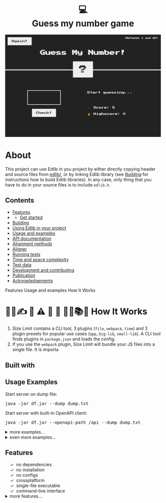 <h1 align="center">
  💻<br>Guess my number game
</h1>


<p align="center">
  <img src="./img/1 screen.jpg" alt="Size Limit CLI" width="738">
</p>

# About
This project can use Edlib in you project by either directly copying header and source files from [edlib/](edlib/), or by linking Edlib library (see [Building](#building) for instructions how to build Edlib libraries).
In any case, only thing that you have to do in your source files is to include `edlib.h`.

## Contents
- [Features](#features)
- - [Get started](#features)
- [Building](#building)
- [Using Edlib in your project](#using-edlib-in-your-project)
- [Usage and examples](#usage-and-examples)
- [API documentation](#api-documentation)
- [Alignment methods](#alignment-methods)
- [Aligner](#aligner)
- [Running tests](#running-tests)
- [Time and space complexity](#time-and-space-complexity)
- [Test data](#test-data)
- [Development and contributing](#development-and-contributing)
- [Publication](#publication)
- [Acknowledgements](#acknowledgements)

Features
Usage and examples How It Works





# 👨‍💻✍️ 🌟 ⚠️  📒 🥳 🚀🚨📚💼 How It Works

1. Size Limit contains a CLI tool, 3 plugins (`file`, `webpack`, `time`)
   and 3 plugin presets for popular use cases (`app`, `big-lib`, `small-lib`).
   A CLI tool finds plugins in `package.json` and loads the config.
2. If you use the `webpack` plugin, Size Limit will bundle your JS files into
   a single file. It is importa
   
   
   
   
## Built with

<h2>Usage Examples</h2>
Start server on dump file:
<pre>
java -jar df.jar --dump dump.txt
</pre>
Start server with built-in OpenAPI client:
<pre>java -jar df.jar --openapi-path /api --dump dump.txt
</pre>

<details>
<summary>
  more examples&hellip;
</summary>
<br>
Start server on few dump files:
<pre>
java -jar df.jar --dump dump1.txt dump2.txt dump3.txt
</pre>
Start server with built-in OpenAPI client with custom title:
<pre>
java -jar df.jar --openapi-path /api --openapi-title 'My REST API v18.2.1' --dump dump.txt
</pre>
</details>
<details>
<summary>
	even more examples&hellip;
</summary>
<br>
Collect live request/response to file:
<pre>
java -jar df.jar --collect /home/john/live.txt --dump dump.txt
</pre>
Specify JSON data file to populate templates:
<pre>
java -jar df.jar --data /home/john/data.json --dump dump.txt
</pre>
  
 ```sh
git clone https://github.com/thelounge/thelounge.git
cd thelounge
yarn install
NODE_ENV=production yarn build
yarn start
```
</details>
  <h2>Features</h2>
  &nbsp;&nbsp;&nbsp;&nbsp;&check;&nbsp;&nbsp;no dependencies<br>
  &nbsp;&nbsp;&nbsp;&nbsp;&check;&nbsp;&nbsp;no installation<br>
  &nbsp;&nbsp;&nbsp;&nbsp;&check;&nbsp;&nbsp;no configs<br>
  &nbsp;&nbsp;&nbsp;&nbsp;&check;&nbsp;&nbsp;crossplatform<br>
  &nbsp;&nbsp;&nbsp;&nbsp;&check;&nbsp;&nbsp;single-file executable<br>
  &nbsp;&nbsp;&nbsp;&nbsp;&check;&nbsp;&nbsp;command-line interface<br>
  <details>
  <summary>
   more features&hellip;
  </summary>
  <br>
  &nbsp;&nbsp;&nbsp;&nbsp;&check;&nbsp;&nbsp;fully asynchronous<br>
  &nbsp;&nbsp;&nbsp;&nbsp;&check;&nbsp;&nbsp;HTTP message formats RFC 7230<br>
  &nbsp;&nbsp;&nbsp;&nbsp;&check;&nbsp;&nbsp;multiple entries per dump<br>
  &nbsp;&nbsp;&nbsp;&nbsp;&check;&nbsp;&nbsp;multiple request/response entries per dump<br> 

